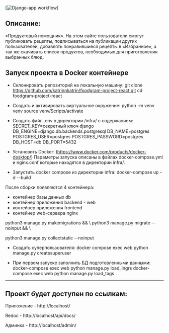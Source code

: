 [![Django-app workflow](https://github.com/katrinnkatrin/foodgram-project-react/actions/workflows/main.yml/badge.svg)]

## Описание:

«Продуктовый помощник».
На этом сайте пользователи смогут публиковать рецепты, подписываться на публикации других пользователей, 
добавлять понравившиеся рецепты в «Избранное», а так же скачивать список продуктов, необходимых для приготовления выбранных блюд.

## Запуск проекта в Docker контейнере
- Склонировать репозиторий на локальную машину:
git clone https://github.com/katrinnkatrin/foodgram-project-react.git
cd foodgram-project-react

- Cоздать и активировать виртуальное окружение:
python -m venv venv
source venv/Scripts/activate

- Cоздать файл .env в директории /infra/ с содержанием:
SECRET_KEY=секретный ключ django
DB_ENGINE=django.db.backends.postgresql
DB_NAME=postgres
POSTGRES_USER=postgres
POSTGRES_PASSWORD=postgres
DB_HOST=db
DB_PORT=5432

- Установить Docker:
(https://www.docker.com/products/docker-desktop/)
Параметры запуска описаны в файлах docker-compose.yml и nginx.conf которые находятся в директории infra/.

- Запустить docker compose из директории infra:
docker-compose up -d --build

После сборки появляются 4 контейнера:
  * контейнер базы данных db
  * контейнер приложения backend - web
  * контейнер приложения frontend
  * контейнер web-сервера nginx


python3 manage.py makemigrations && \ 
    python3 manage.py migrate --noinput && \
    
python3 manage.py collectstatic --noinput

- Создать суперпользователя:
docker compose exec web python manage.py createsuperuser

- При первом запуске заполнить БД подготовленными данными:
docker-compose exec web python manage.py load_ingrs
docker-compose exec web python manage.py load_tags

***
## Проект будет доступен по ссылкам:

Приложение - http://localhost/

Redoc - http://localhost/api/docs/

Админка - http://localhost/admin/

